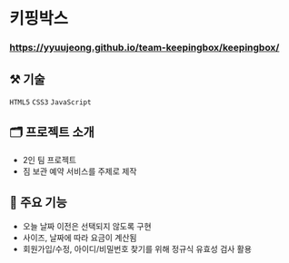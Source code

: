# 키핑박스

### <https://yyuujeong.github.io/team-keepingbox/keepingbox/>

## :hammer_and_pick: 기술
```HTML5``` ```CSS3``` ```JavaScript```

## :card_index_dividers: 프로젝트 소개
- 2인 팀 프로젝트
- 짐 보관 예약 서비스를 주제로 제작

## :mag_right: 주요 기능
- 오늘 날짜 이전은 선택되지 않도록 구현
- 사이즈, 날짜에 따라 요금이 계산됨
- 회원가입/수정, 아이디/비밀번호 찾기를 위해 정규식 유효성 검사 활용
